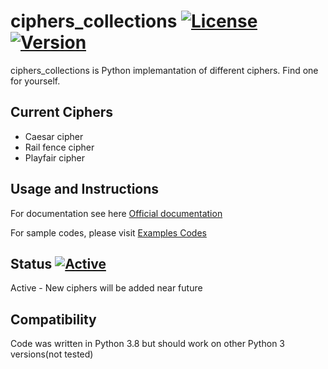 # ciphers_collections  [![License](https://img.shields.io/badge/License-MIT-green)](https://github.com/Jaco020/ciphers_collections/blob/master/LICENSE) [![Version](https://img.shields.io/badge/Python-3.8-blue)](https://www.python.org/downloads/release/python-380/)

ciphers_collections is Python implemantation of different ciphers. Find one for yourself.

## Current Ciphers  
- Caesar cipher  
- Rail fence cipher  
- Playfair cipher  

## Usage and Instructions

For documentation see here [Official documentation](https://github.com/Jaco020/Ciphers/blob/master/docs/Documentation.md)

For sample codes, please visit [Examples Codes](https://github.com/Jaco020/Ciphers/tree/master/exampl)

## Status  [![Active](https://img.shields.io/badge/Status-Active-brightgreen)](https://github.com/Jaco020/ciphers_collections)
Active - New ciphers will be added near future

## Compatibility

Code was written in Python 3.8 but should work on other Python 3 versions(not tested)
